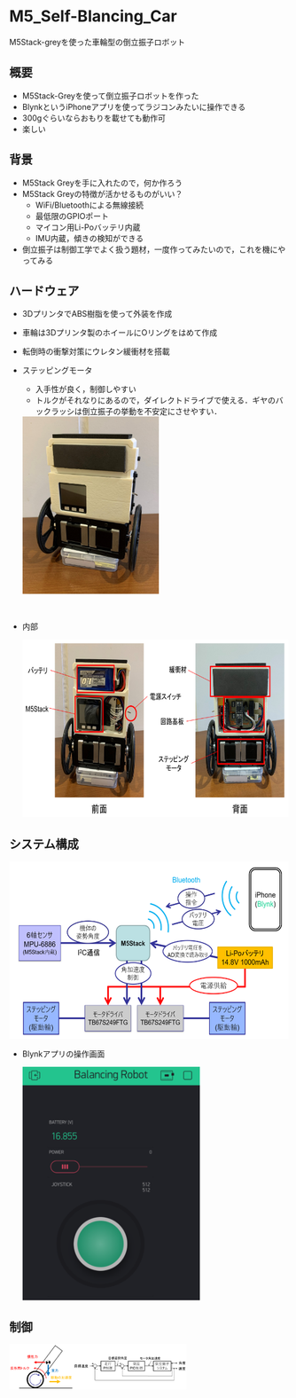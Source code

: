 # M5_Self-Blancing_Car
M5Stack-greyを使った車輪型の倒立振子ロボット

## 概要
- M5Stack-Greyを使って倒立振子ロボットを作った
- BlynkというiPhoneアプリを使ってラジコンみたいに操作できる
- 300gぐらいならおもりを載せても動作可
- 楽しい

## 背景
- M5Stack Greyを手に入れたので，何か作ろう
- M5Stack Greyの特徴が活かせるものがいい？
    - WiFi/Bluetoothによる無線接続
    - 最低限のGPIOポート
    - マイコン用Li-Poバッテリ内蔵
    - IMU内蔵，傾きの検知ができる
- 倒立振子は制御工学でよく扱う題材，一度作ってみたいので，これを機にやってみる

## ハードウェア
- 3DプリンタでABS樹脂を使って外装を作成
- 車輪は3Dプリンタ製のホイールにOリングをはめて作成
- 転倒時の衝撃対策にウレタン緩衝材を搭載
- ステッピングモータ
    - 入手性が良く，制御しやすい
    - トルクがそれなりにあるので，ダイレクトドライブで使える．ギヤのバックラッシは倒立振子の挙動を不安定にさせやすい．

  <img src="images/robot.png" height=320px>

<br>

- 内部  

  <img src="images/coverless.png" height=320px>

## システム構成

  <img src="images/system_overview.png" height=320px>

- Blynkアプリの操作画面  

  <img src="images/control_interface.png" width=320px>

## 制御

  <img src="images/control_diagram.png" width=320px>